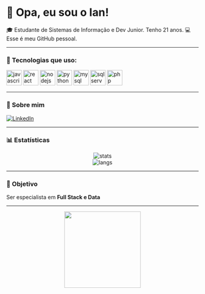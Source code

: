 # 👋 Opa, eu sou o Ian!
🎓 Estudante de Sistemas de Informação e Dev Junior. Tenho 21 anos.
💻 Esse é meu GitHub pessoal.

---

### 🚀 Tecnologias que uso:
<p align="left">
  <!-- JavaScript -->
  <img src="https://cdn.jsdelivr.net/gh/devicons/devicon/icons/javascript/javascript-original.svg" alt="javascript" width="40" height="40"/>
  <!-- React -->
  <img src="https://cdn.jsdelivr.net/gh/devicons/devicon/icons/react/react-original.svg" alt="react" width="40" height="40"/>
  <!-- Node.js -->
  <img src="https://cdn.jsdelivr.net/gh/devicons/devicon/icons/nodejs/nodejs-original.svg" alt="nodejs" width="40" height="40"/>
  <!-- Python -->
  <img src="https://cdn.jsdelivr.net/gh/devicons/devicon/icons/python/python-original.svg" alt="python" width="40" height="40"/>
  <!-- MySQL -->
  <img src="https://cdn.jsdelivr.net/gh/devicons/devicon/icons/mysql/mysql-original.svg" alt="mysql" width="40" height="40"/>
  <!-- SQL Server (alternativa) -->
  <img src="https://img.icons8.com/color/48/microsoft-sql-server.png" alt="sqlserver" width="40" height="40"/>
  <!-- PHP -->
  <img src="https://cdn.jsdelivr.net/gh/devicons/devicon/icons/php/php-original.svg" alt="php" width="40" height="40"/>
</p>

---

### 👤 Sobre mim
[![LinkedIn](https://img.shields.io/badge/-LinkedIn-blue?logo=linkedin&style=flat)](https://www.linkedin.com/in/ian-rodrigues-bitencourt/)

---

### 📊 Estatísticas
<p align="center">
  <img src="https://github-readme-stats.vercel.app/api?username=i4nzz&show_icons=true&theme=tokyonight" alt="stats"/>
  <br>
  <img src="https://github-readme-stats.vercel.app/api/top-langs/?username=i4nzz&layout=compact&theme=tokyonight" alt="langs"/>
</p>

---

### 🎯 Objetivo
Ser especialista em **Full Stack e Data**  

---

<p align="center">
  <img src="https://i.pinimg.com/originals/20/16/3c/20163c0028d430df6756e61f9fa146f0.gif" width="200"/>
</p>
